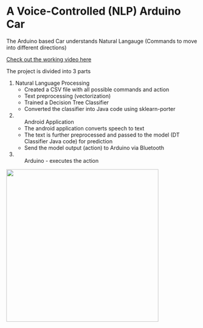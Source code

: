 # A Voice-Controlled (NLP) Arduino Car
<p>The Arduino based Car understands Natural Langauge (Commands to move into different directions)</p>
<a href="https://youtu.be/5IRSK7ewmZM">Check out the working video here</a><br>
<p>The project is divided into 3 parts</p>
<ol>
<li>  
Natural Language Processing
<ul>
<li>Created a CSV file with all possible commands and action</li>
<li>Text preprocessing (vectorization)</li>
<li>Trained a Decision Tree Classifier</li>
<li>Converted the classifier into Java code using sklearn-porter</li>
  </li>
  </ul>
  <li>
    <ul>
Android Application
<li>The android application converts speech to text</li>
<li>The text is further preprocessed and passed to the model (DT Classifier Java code) for prediction</li>
<li>Send the model output (action) to Arduino via Bluetooth</li>
  </li>
    </ul>
  <li>
    <ul>
Arduino - executes the action
 </ul>
 </li>
</ol>

<img height=400 width=400 src="https://github.com/sukamal1928/Voice-Controlled-NLP-Arduino-Car/blob/master/car.jpeg">
